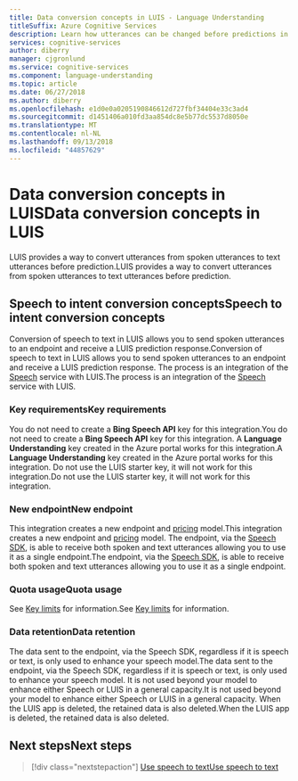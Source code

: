 ```yaml
---
title: Data conversion concepts in LUIS - Language Understanding
titleSuffix: Azure Cognitive Services
description: Learn how utterances can be changed before predictions in Language Understanding (LUIS)
services: cognitive-services
author: diberry
manager: cjgronlund
ms.service: cognitive-services
ms.component: language-understanding
ms.topic: article
ms.date: 06/27/2018
ms.author: diberry
ms.openlocfilehash: e1d0e0a0205190846612d727fbf34404e33c3ad4
ms.sourcegitcommit: d1451406a010fd3aa854dc8e5b77dc5537d8050e
ms.translationtype: MT
ms.contentlocale: nl-NL
ms.lasthandoff: 09/13/2018
ms.locfileid: "44857629"
---
```

# <a name="data-conversion-concepts-in-luis"></a><span data-ttu-id="e6391-103">Data conversion concepts in LUIS</span><span class="sxs-lookup"><span data-stu-id="e6391-103">Data conversion concepts in LUIS</span></span>
<span data-ttu-id="e6391-104">LUIS provides a way to convert utterances from spoken utterances to text utterances before prediction.</span><span class="sxs-lookup"><span data-stu-id="e6391-104">LUIS provides a way to convert utterances from spoken utterances to text utterances before prediction.</span></span> 

## <a name="speech-to-intent-conversion-concepts"></a><span data-ttu-id="e6391-105">Speech to intent conversion concepts</span><span class="sxs-lookup"><span data-stu-id="e6391-105">Speech to intent conversion concepts</span></span>
<span data-ttu-id="e6391-106">Conversion of speech to text in LUIS allows you to send spoken utterances to an endpoint and receive a LUIS prediction response.</span><span class="sxs-lookup"><span data-stu-id="e6391-106">Conversion of speech to text in LUIS allows you to send spoken utterances to an endpoint and receive a LUIS prediction response.</span></span> <span data-ttu-id="e6391-107">The process is an integration of the [Speech](https://docs.microsoft.com/azure/cognitive-services/Speech) service with LUIS.</span><span class="sxs-lookup"><span data-stu-id="e6391-107">The process is an integration of the [Speech](https://docs.microsoft.com/azure/cognitive-services/Speech) service with LUIS.</span></span> 

### <a name="key-requirements"></a><span data-ttu-id="e6391-108">Key requirements</span><span class="sxs-lookup"><span data-stu-id="e6391-108">Key requirements</span></span>
<span data-ttu-id="e6391-109">You do not need to create a **Bing Speech API** key for this integration.</span><span class="sxs-lookup"><span data-stu-id="e6391-109">You do not need to create a **Bing Speech API** key for this integration.</span></span> <span data-ttu-id="e6391-110">A **Language Understanding** key created in the Azure portal works for this integration.</span><span class="sxs-lookup"><span data-stu-id="e6391-110">A **Language Understanding** key created in the Azure portal works for this integration.</span></span> <span data-ttu-id="e6391-111">Do not use the LUIS starter key, it will not work for this integration.</span><span class="sxs-lookup"><span data-stu-id="e6391-111">Do not use the LUIS starter key, it will not work for this integration.</span></span>

### <a name="new-endpoint"></a><span data-ttu-id="e6391-112">New endpoint</span><span class="sxs-lookup"><span data-stu-id="e6391-112">New endpoint</span></span> 
<span data-ttu-id="e6391-113">This integration creates a new endpoint and [pricing](luis-boundaries.md#key-limits) model.</span><span class="sxs-lookup"><span data-stu-id="e6391-113">This integration creates a new endpoint and [pricing](luis-boundaries.md#key-limits) model.</span></span> <span data-ttu-id="e6391-114">The endpoint, via the [Speech SDK](https://github.com/Azure-Samples/cognitive-services-speech-sdk), is able to receive both spoken and text utterances allowing you to use it as a single endpoint.</span><span class="sxs-lookup"><span data-stu-id="e6391-114">The endpoint, via the [Speech SDK](https://github.com/Azure-Samples/cognitive-services-speech-sdk), is able to receive both spoken and text utterances allowing you to use it as a single endpoint.</span></span> 

### <a name="quota-usage"></a><span data-ttu-id="e6391-115">Quota usage</span><span class="sxs-lookup"><span data-stu-id="e6391-115">Quota usage</span></span>
<span data-ttu-id="e6391-116">See [Key limits](luis-boundaries.md#key-limits) for information.</span><span class="sxs-lookup"><span data-stu-id="e6391-116">See [Key limits](luis-boundaries.md#key-limits) for information.</span></span> 

### <a name="data-retention"></a><span data-ttu-id="e6391-117">Data retention</span><span class="sxs-lookup"><span data-stu-id="e6391-117">Data retention</span></span>
<span data-ttu-id="e6391-118">The data sent to the endpoint, via the Speech SDK, regardless if it is speech or text, is only used to enhance your speech model.</span><span class="sxs-lookup"><span data-stu-id="e6391-118">The data sent to the endpoint, via the Speech SDK, regardless if it is speech or text, is only used to enhance your speech model.</span></span> <span data-ttu-id="e6391-119">It is not used beyond your model to enhance either Speech or LUIS in a general capacity.</span><span class="sxs-lookup"><span data-stu-id="e6391-119">It is not used beyond your model to enhance either Speech or LUIS in a general capacity.</span></span> <span data-ttu-id="e6391-120">When the LUIS app is deleted, the retained data is also deleted.</span><span class="sxs-lookup"><span data-stu-id="e6391-120">When the LUIS app is deleted, the retained data is also deleted.</span></span>

<!-- TBD: Machine translation conversion concepts -->

## <a name="next-steps"></a><span data-ttu-id="e6391-121">Next steps</span><span class="sxs-lookup"><span data-stu-id="e6391-121">Next steps</span></span>

> [!div class="nextstepaction"]
> [<span data-ttu-id="e6391-122">Use speech to text</span><span class="sxs-lookup"><span data-stu-id="e6391-122">Use speech to text</span></span>](luis-tutorial-speech-to-intent.md)

